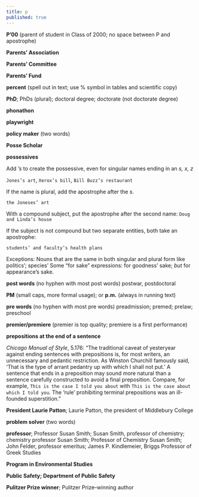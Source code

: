 ```yaml
---
title: p
published: true
---
```


**P’00** (parent of student in Class of 2000; no space between P and apostrophe)

**Parents’ Association**

**Parents’ Committee**

**Parents’ Fund**

**percent** (spell out in text; use % symbol in tables and scientific copy) 

**PhD**; PhDs (plural); doctoral degree; doctorate (not doctorate degree) 

**phonathon**

**playwright**

**policy maker** (two words)

**Posse Scholar**

**possessives**

Add _’s_ to create the possessive, even for singular names ending in an _s, x, z_

`Jones’s art`, `Xerox’s bill`, `Bill Buzz’s restaurant`

If the name is plural, add the apostrophe after the _s_.

`the Joneses’ art`

With a compound subject, put the apostrophe after the second name: `Doug and Linda’s house`

If the subject is not compound but two separate entities, both take an apostrophe:

`students’ and faculty’s health plans`

Exceptions: Nouns that are the same in both singular and plural form like politics’; species’ 
Some “for sake” expressions: for goodness’ sake; *but* for appearance’s sake.

**post words** (no hyphen with most post words) postwar, postdoctoral

**PM** (small caps, more formal usage); or **p.m.** (always in running text)

**pre words** (no hyphen with most pre words) preadmission; premed; prelaw; preschool

**premier/premiere** (premier is top quality; premiere is a first performance)

**prepositions at the end of a sentence**

*Chicago Manual of Style*, 5.176: “The traditional caveat of yesteryear against ending sentences with prepositions is, for most writers, an unnecessary and pedantic restriction. As Winston Churchill famously said, ‘That is the type of arrant pedantry up with which I shall not put.’ A sentence that ends in a preposition may sound more natural than a sentence carefully constructed to avoid a final preposition. Compare, for example, `This is the case I told you about` with `This is the case about which I told you`. The ‘rule’ prohibiting terminal prepositions was an ill-founded superstition.”

**President Laurie Patton**; Laurie Patton, the president of Middlebury College

**problem solver** (two words)

**professor**; Professor Susan Smith; Susan Smith, professor of chemistry; chemistry professor Susan Smith; Professor of Chemistry Susan Smith; John Felder, professor emeritus; James P. Kindlemeier, Briggs Professor of Greek Studies

**Program in Environmental Studies**

**Public Safety; Department of Public Safety**

**Pulitzer Prize winner**; Pulitzer Prize–winning author
